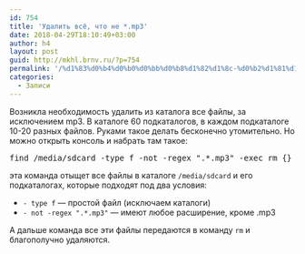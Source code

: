 ```yaml
---
id: 754
title: 'Удалить всё, что не *.mp3'
date: 2018-04-29T18:10:49+03:00
author: h4
layout: post
guid: http://mkhl.brnv.ru/?p=754
permalink: '/%d1%83%d0%b4%d0%b0%d0%bb%d0%b8%d1%82%d1%8c-%d0%b2%d1%81%d1%91-%d1%87%d1%82%d0%be-%d0%bd%d0%b5-mp3/'
categories:
  - Записи
---
```

Возникла необходимость удалить из каталога все файлы, за исключением mp3. В каталоге 60 подкаталогов, в каждом подкаталоге 10-20 разных файлов. Руками такое делать бесконечно утомительно. Но можно открыть консоль и набрать там такое:

<pre>find /media/sdcard -type f -not -regex ".*.mp3" -exec rm {} \;</pre>

эта команда отыщет все файлы в каталоге `/media/sdcard` и его подкаталогах, которые подходят под два условия:

  * `- type f` — простой файл (исключаем каталоги)
  * `- not -regex ".*.mp3"` — имеют любое расширение, кроме .mp3

А дальше команда все эти файлы передаются в команду `rm` и благополучно удаляются.